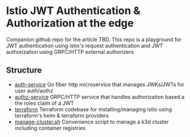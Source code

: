 # Istio JWT Authentication & Authorization at the edge
Companion github repo for the article TBD.
This repo is a playground for JWT authentication using istio's request authentication and JWT authorization using GRPC/HTTP external authorizers

## Structure
- [auth-service](./auth-service)
  Go fiber http microservice that manages JWKs/JWTs for user auth/authz
- [authz-service](./authz-service)
  GRPC/HTTP service that handles authorization based a the roles claim of a JWT
- [terraform](./terraform)
  Terraform codebase for installing/managing istio using terraform's helm & terraform providers
- [manage-cluster.sh](./manage-cluster.sh)
  Convenience script to manage a k3d cluster including container registries
